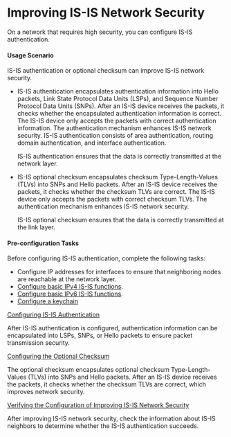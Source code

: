Improving IS-IS Network Security
================================

On a network that requires high security, you can configure IS-IS authentication.

#### Usage Scenario

IS-IS authentication or optional checksum can improve IS-IS network security.

* IS-IS authentication encapsulates authentication information into Hello packets, Link State Protocol Data Units (LSPs), and Sequence Number Protocol Data Units (SNPs). After an IS-IS device receives the packets, it checks whether the encapsulated authentication information is correct. The IS-IS device only accepts the packets with correct authentication information. The authentication mechanism enhances IS-IS network security. IS-IS authentication consists of area authentication, routing domain authentication, and interface authentication.
  
  IS-IS authentication ensures that the data is correctly transmitted at the network layer.
* IS-IS optional checksum encapsulates checksum Type-Length-Values (TLVs) into SNPs and Hello packets. After an IS-IS device receives the packets, it checks whether the checksum TLVs are correct. The IS-IS device only accepts the packets with correct checksum TLVs. The authentication mechanism enhances IS-IS network security.
  
  IS-IS optional checksum ensures that the data is correctly transmitted at the link layer.


#### Pre-configuration Tasks

Before configuring IS-IS authentication, complete the following tasks:

* Configure IP addresses for interfaces to ensure that neighboring nodes are reachable at the network layer.
* [Configure basic IPv4 IS-IS functions](dc_vrp_isis_cfg_1000.html).
* [Configure basic IPv6 IS-IS functions](dc_vrp_isis_cfg_1023.html).
* [Configure a keychain](dc_vrp_keychain_cfg_0005.html)


[Configuring IS-IS Authentication](../../../../software/nev8r10_vrpv8r16/user/vrp/dc_vrp_isis_cfg_0117.html)

After IS-IS authentication is configured, authentication information can be encapsulated into LSPs, SNPs, or Hello packets to ensure packet transmission security.

[Configuring the Optional Checksum](../../../../software/nev8r10_vrpv8r16/user/vrp/dc_vrp_isis_cfg_0118.html)

The optional checksum encapsulates optional checksum Type-Length-Values (TLVs) into SNPs and Hello packets. After an IS-IS device receives the packets, it checks whether the checksum TLVs are correct, which improves network security. 

[Verifying the Configuration of Improving IS-IS Network Security](../../../../software/nev8r10_vrpv8r16/user/vrp/dc_vrp_isis_cfg_0071.html)

After improving IS-IS network security, check the information about IS-IS neighbors to determine whether the IS-IS authentication succeeds.
